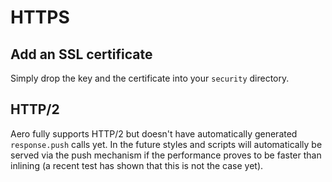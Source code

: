 # HTTPS

## Add an SSL certificate

Simply drop the key and the certificate into your `security` directory.

## HTTP/2

Aero fully supports HTTP/2 but doesn't have automatically generated `response.push` calls yet. In the future styles and scripts will automatically be served via the push mechanism if the performance proves to be faster than inlining (a recent test has shown that this is not the case yet).